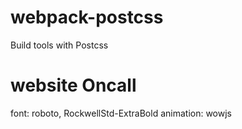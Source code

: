 # webpack-postcss
Build tools with Postcss

# website Oncall
font: roboto, RockwellStd-ExtraBold
animation: wowjs

